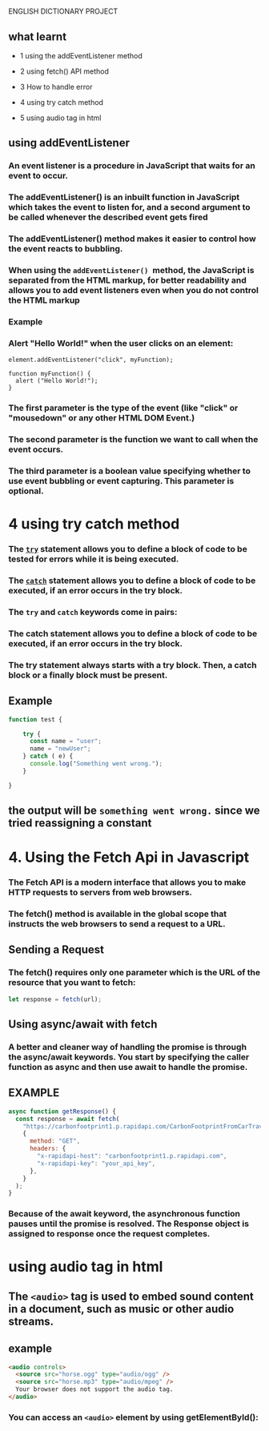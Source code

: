 
# 

ENGLISH DICTIONARY PROJECT

## what learnt

- 1 using the addEventListener method
- 2 using fetch() API method
- 3 How to handle error

- 4 using try catch method
- 5 using audio tag in html

## using addEventListener

### An event listener is a procedure in JavaScript that waits for an event to occur.

### The addEventListener() is an inbuilt function in JavaScript which takes the event to listen for, and a second argument to be called whenever the described event gets fired

### The addEventListener() method makes it easier to control how the event reacts to bubbling.

### When using the `addEventListener() `method, the JavaScript is separated from the HTML markup, for better readability and allows you to add event listeners even when you do not control the HTML markup

### Example

### Alert "Hello World!" when the user clicks on an element:

```
element.addEventListener("click", myFunction);

function myFunction() {
  alert ("Hello World!");
}
```

### The first parameter is the type of the event (like "click" or "mousedown" or any other HTML DOM Event.)

### The second parameter is the function we want to call when the event occurs.

### The third parameter is a boolean value specifying whether to use event bubbling or event capturing. This parameter is optional.

# 4 using try catch method

### The <b><u>`try`</u></b> statement allows you to define a block of code to be tested for errors while it is being executed.

### The <b><u>`catch`</u></b> statement allows you to define a block of code to be executed, if an error occurs in the try block.

### The `try` and `catch` keywords come in pairs:

### The catch statement allows you to define a block of code to be executed, if an error occurs in the try block.

### The try statement always starts with a try block. Then, a catch block or a finally block must be present.

## Example

```js
function test {

    try {
      const name = "user";
      name = "newUser";
    } catch ( e) {
      console.log("Something went wrong.");
    }

}

```

## the output will be `something went wrong.` since we tried reassigning a constant

# 4. Using the Fetch Api in Javascript

### The Fetch API is a modern interface that allows you to make HTTP requests to servers from web browsers.

### The fetch() method is available in the global scope that instructs the web browsers to send a request to a URL.

## Sending a Request

### The fetch() requires only one parameter which is the URL of the resource that you want to fetch:

```js
let response = fetch(url);
```

## Using async/await with fetch

### A better and cleaner way of handling the promise is through the async/await keywords. You start by specifying the caller function as async and then use await to handle the promise.

## EXAMPLE

```js
async function getResponse() {
  const response = await fetch(
    "https://carbonfootprint1.p.rapidapi.com/CarbonFootprintFromCarTravel?distance=100&vehicle=SmallDieselCar",
    {
      method: "GET",
      headers: {
        "x-rapidapi-host": "carbonfootprint1.p.rapidapi.com",
        "x-rapidapi-key": "your_api_key",
      },
    }
  );
}
```

### Because of the await keyword, the asynchronous function pauses until the promise is resolved. The Response object is assigned to response once the request completes.

# using audio tag in html

## The `<audio>` tag is used to embed sound content in a document, such as music or other audio streams.

## example

```html
<audio controls>
  <source src="horse.ogg" type="audio/ogg" />
  <source src="horse.mp3" type="audio/mpeg" />
  Your browser does not support the audio tag.
</audio>
```

### You can access an `<audio>` element by using getElementById():
